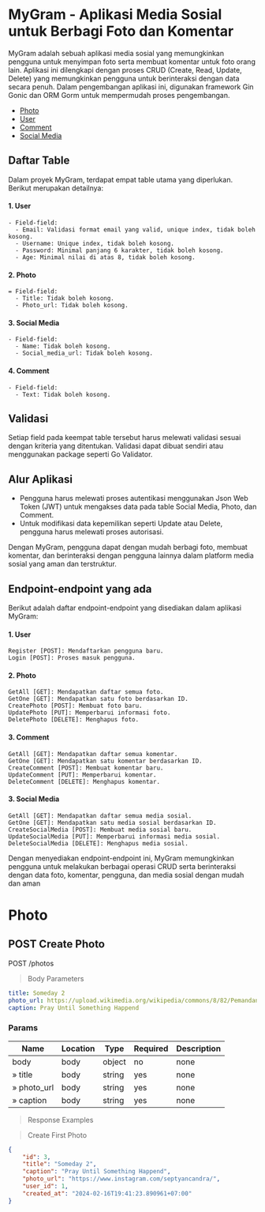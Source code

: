 # MyGram - Aplikasi Media Sosial untuk Berbagi Foto dan Komentar

MyGram adalah sebuah aplikasi media sosial yang memungkinkan pengguna untuk menyimpan foto serta membuat komentar untuk foto orang lain. Aplikasi ini dilengkapi dengan proses CRUD (Create, Read, Update, Delete) yang memungkinkan pengguna untuk berinteraksi dengan data secara penuh. Dalam pengembangan aplikasi ini, digunakan framework Gin Gonic dan ORM Gorm untuk mempermudah proses pengembangan.

* [Photo](#photo)
* [User](#user)
* [Comment](#comment)
* [Social Media](#social-media)

## Daftar Table
Dalam proyek MyGram, terdapat empat table utama yang diperlukan. Berikut merupakan detailnya:

#### 1. User
```
- Field-field:
  - Email: Validasi format email yang valid, unique index, tidak boleh kosong.
  - Username: Unique index, tidak boleh kosong.
  - Password: Minimal panjang 6 karakter, tidak boleh kosong.
  - Age: Minimal nilai di atas 8, tidak boleh kosong.
```

#### 2. Photo
```
= Field-field:
  - Title: Tidak boleh kosong.
  - Photo_url: Tidak boleh kosong.
```

#### 3. Social Media
```
- Field-field:
  - Name: Tidak boleh kosong.
  - Social_media_url: Tidak boleh kosong.
```
#### 4. Comment
```
- Field-field:
  - Text: Tidak boleh kosong.
```

## Validasi
Setiap field pada keempat table tersebut harus melewati validasi sesuai dengan kriteria yang ditentukan. Validasi dapat dibuat sendiri atau menggunakan package seperti Go Validator.

## Alur Aplikasi
- Pengguna harus melewati proses autentikasi menggunakan Json Web Token (JWT) untuk mengakses data pada table Social Media, Photo, dan Comment.
- Untuk modifikasi data kepemilikan seperti Update atau Delete, pengguna harus melewati proses autorisasi.

Dengan MyGram, pengguna dapat dengan mudah berbagi foto, membuat komentar, dan berinteraksi dengan pengguna lainnya dalam platform media sosial yang aman dan terstruktur.

## Endpoint-endpoint yang ada
Berikut adalah daftar endpoint-endpoint yang disediakan dalam aplikasi MyGram:

#### 1. User
```
Register [POST]: Mendaftarkan pengguna baru.
Login [POST]: Proses masuk pengguna.
```

#### 2. Photo
```
GetAll [GET]: Mendapatkan daftar semua foto.
GetOne [GET]: Mendapatkan satu foto berdasarkan ID.
CreatePhoto [POST]: Membuat foto baru.
UpdatePhoto [PUT]: Memperbarui informasi foto.
DeletePhoto [DELETE]: Menghapus foto.
```

#### 3. Comment
```
GetAll [GET]: Mendapatkan daftar semua komentar.
GetOne [GET]: Mendapatkan satu komentar berdasarkan ID.
CreateComment [POST]: Membuat komentar baru.
UpdateComment [PUT]: Memperbarui komentar.
DeleteComment [DELETE]: Menghapus komentar.
```

#### 3. Social Media
```
GetAll [GET]: Mendapatkan daftar semua media sosial.
GetOne [GET]: Mendapatkan satu media sosial berdasarkan ID.
CreateSocialMedia [POST]: Membuat media sosial baru.
UpdateSocialMedia [PUT]: Memperbarui informasi media sosial.
DeleteSocialMedia [DELETE]: Menghapus media sosial.
```

Dengan menyediakan endpoint-endpoint ini, MyGram memungkinkan pengguna untuk melakukan berbagai operasi CRUD serta berinteraksi dengan data foto, komentar, pengguna, dan media sosial dengan mudah dan aman

# Photo

## POST Create Photo

POST /photos

> Body Parameters

```yaml
title: Someday 2
photo_url: https://upload.wikimedia.org/wikipedia/commons/8/82/Pemandangan_Gunung_Kerinci_Dari_Swarga_Village_01.jpg
caption: Pray Until Something Happend

```

### Params

|Name|Location|Type|Required|Description|
|---|---|---|---|---|
|body|body|object| no |none|
|» title|body|string| yes |none|
|» photo_url|body|string| yes |none|
|» caption|body|string| yes |none|

> Response Examples

> Create First Photo

```json
{
    "id": 3,
    "title": "Someday 2",
    "caption": "Pray Until Something Happend",
    "photo_url": "https://www.instagram.com/septyancandra/",
    "user_id": 1,
    "created_at": "2024-02-16T19:41:23.890961+07:00"
}
```


